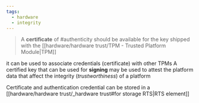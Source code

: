 ```yaml
---
tags:
  - hardware
  - integrity
---
```

> A **certificate** of #authenticity should be available for the key shipped with the [[hardware/hardware trust/TPM - Trusted Platform Module|TPM]]

it can be used to associate credentials (certificate) with other TPMs
A certified key that can be used for **signing** may be used to attest the platform data that affect the integrity (*trustworthiness*) of a platform


Certificate and authentication credential can be stored in a [[hardware/hardware trust/_hardware trust#for storage RTS|RTS element]]


